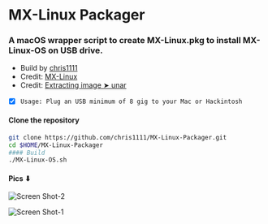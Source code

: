 # MX-Linux Packager

### A macOS wrapper script to create MX-Linux.pkg to install MX-Linux-OS on USB drive.

- Build by [chris1111](https://github.com/chris1111/)
- Credit: [MX-Linux](https://github.com/MX-Linux)
- Credit: [Extracting image ➤ unar](https://github.com/ashang/unar)

- [x] `Usage: Plug an USB minimum of 8 gig to your Mac or Hackintosh`

#### Clone the repository
```bash
git clone https://github.com/chris1111/MX-Linux-Packager.git
cd $HOME/MX-Linux-Packager
#### Build
./MX-Linux-OS.sh

```


#### Pics ⬇︎

![Screen Shot-2](https://user-images.githubusercontent.com/6248794/147888922-766c4818-a7cb-4198-a020-33e706d94fc5.png)

![Screen Shot-1](https://user-images.githubusercontent.com/6248794/147886293-0954564e-1f3a-431d-a614-32165d8eb6ce.png)
